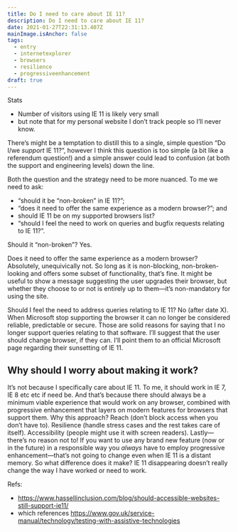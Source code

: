 ```yaml
---
title: Do I need to care about IE 11?
description: Do I need to care about IE 11?
date: 2021-01-27T22:31:13.407Z
mainImage.isAnchor: false
tags:
  - entry
  - internetexplorer
  - browsers
  - resilience
  - progressiveenhancement
draft: true
---
```

Stats
- Number of visitors using IE 11 is likely very small
- but note that for my personal website I don’t track people so I’ll never know.


There’s might be a temptation to distill this to a single, simple question “Do I/we _support_ IE 11?”, however I think this question is too simple (a bit like a referendum question!) and a simple answer could lead to confusion (at both the support and engineering levels) down the line. 

Both the question and the strategy need to be more nuanced. To me we need to ask: 

- “should it be “non-broken” in IE 11?”; 
- “does it need to offer the same experience as a modern browser?”; and 
- should IE 11 be on my supported browsers list?
- “should I feel the need to work on queries and bugfix requests relating to IE 11?”.

Should it “non-broken”? Yes. 

Does it need to offer the same experience as a modern browser? Absolutely, unequivically not. So long as it is non-blocking, non-broken-looking and offers some subset of functionality, that’s fine. It might be useful to show a message suggesting the user upgrades their browser, but whether they choose to or not is entirely up to them—it’s non-mandatory for using the site.

Should I feel the need to address queries relating to IE 11? No (after date X). When Microsoft stop supporting the browser it can no longer be considered reliable, predictable or secure. Those are solid reasons for saying that I no longer support queries relating to that software. I’ll suggest that the user should change browser, if they can. I’ll point them to an official Microsoft page regarding their sunsetting of IE 11.

## Why should I worry about making it work?

It’s not because I specifically care about IE 11. To me, it should work in IE 7, IE 8 etc etc if need be. And that’s because there should always be a minimum viable experience that would work on any browser, combined with progressive enhancement that layers on modern features for browsers that support them. Why this approach? Reach (don’t block access when you don’t have to). Resilience (handle stress cases and the rest takes care of itself). Accessibility (people might use it with screen readers). Lastly—there’s no reason not to! If you want to use any brand new feature (now or in the future) in a responsible way you _always_ have to employ progressive enhancement—that’s not going to change even when IE 11 is a distant memory. So what difference does it make? IE 11 disappearing doesn’t really change the way I have worked or need to work.

Refs:
- https://www.hassellinclusion.com/blog/should-accessible-websites-still-support-ie11/
- which references https://www.gov.uk/service-manual/technology/testing-with-assistive-technologies
